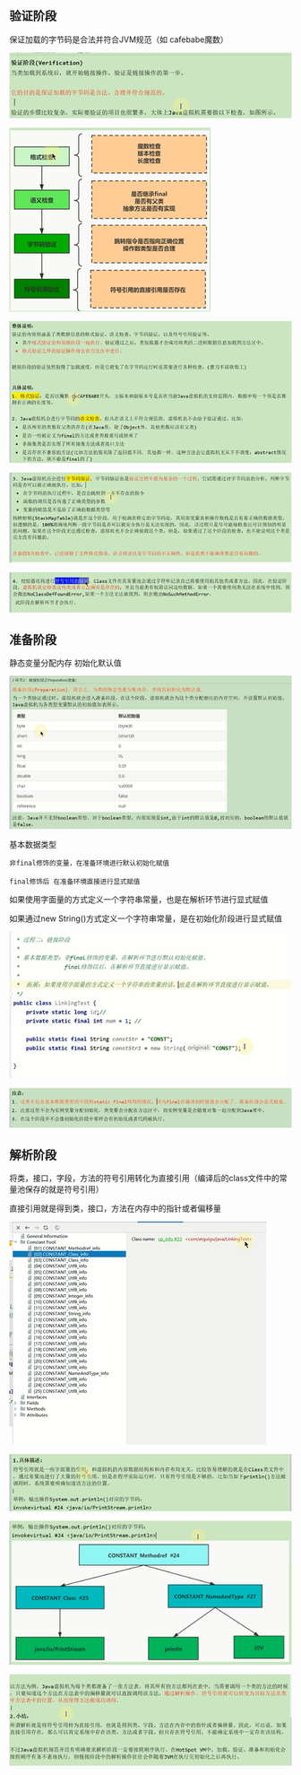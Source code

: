 验证阶段
---

保证加载的字节码是合法并符合JVM规范（如 cafebabe魔数）

![img_150.png](img_150.png)

![img_151.png](img_151.png)

![img_152.png](img_152.png)

![img_153.png](img_153.png)

![img_154.png](img_154.png)

准备阶段
---

静态变量分配内存 初始化默认值

![img_155.png](img_155.png)

基本数据类型

    非final修饰的变量，在准备环境进行默认初始化赋值

    final修饰后 在准备环境直接进行显式赋值

如果使用字面量的方式定义一个字符串常量，也是在解析环节进行显式赋值

如果通过new String()方式定义一个字符串常量，是在初始化阶段进行显式赋值


![img_157.png](img_157.png)

![img_156.png](img_156.png)

解析阶段
---

将类，接口，字段，方法的符号引用转化为直接引用（编译后的class文件中的常量池保存的就是符号引用）

直接引用就是得到类，接口，方法在内存中的指针或者偏移量

![img_158.png](img_158.png)

![img_159.png](img_159.png)

![img_160.png](img_160.png)

![img_161.png](img_161.png)
